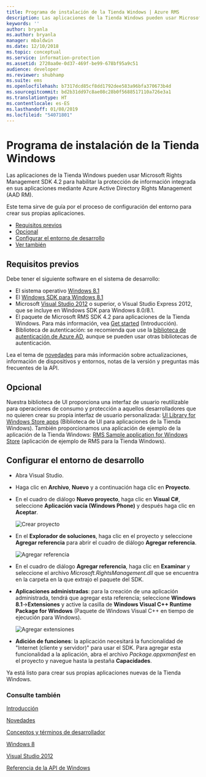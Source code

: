 ```yaml
---
title: Programa de instalación de la Tienda Windows | Azure RMS
description: Las aplicaciones de la Tienda Windows pueden usar Microsoft Rights Management SDK 4.2 para habilitar la protección de información integrada en la aplicación.
keywords: ''
author: bryanla
ms.author: bryanla
manager: mbaldwin
ms.date: 12/10/2018
ms.topic: conceptual
ms.service: information-protection
ms.assetid: 2720aa0e-0d37-469f-be99-678bf95a9c51
audience: developer
ms.reviewer: shubhamp
ms.suite: ems
ms.openlocfilehash: b7317dcd85cf8dd1792dee583a96bfa370673b4d
ms.sourcegitcommit: bd2b31dd97c8ae08c28b0f5688517110a726e3a1
ms.translationtype: HT
ms.contentlocale: es-ES
ms.lasthandoff: 01/08/2019
ms.locfileid: "54071801"
---
```

# <a name="windows-store-setup"></a>Programa de instalación de la Tienda Windows

Las aplicaciones de la Tienda Windows pueden usar Microsoft Rights Management SDK 4.2 para habilitar la protección de información integrada en sus aplicaciones mediante Azure Active Directory Rights Management (AAD RM).

Este tema sirve de guía por el proceso de configuración del entorno para crear sus propias aplicaciones.

-   [Requisitos previos](#prerequisites)
-   [Opcional](#optional)
-   [Configurar el entorno de desarrollo](#configuring-your-development-environment)
-   [Ver también](#see-also)

## <a name="prerequisites"></a>Requisitos previos


Debe tener el siguiente software en el sistema de desarrollo:

-   El sistema operativo [Windows 8.1](https://windows.microsoft.com/windows-8/meet)
-   El [Windows SDK para Windows 8.1](https://msdn.microsoft.com/windows/desktop/bg162891.aspx)
-   Microsoft [Visual Studio 2012](https://visualstudio.microsoft.com/vs/older-downloads/) o superior, o Visual Studio Express 2012, que se incluye en Windows SDK para Windows 8.0/8.1.
-   El paquete de Microsoft RMS SDK 4.2 para aplicaciones de la Tienda Windows. Para más información, vea [Get started](get-started.md) (Introducción).
-   Biblioteca de autenticación: se recomienda que use la [biblioteca de autenticación de Azure AD](https://msdn.microsoft.com/library/jj573266.aspx), aunque se pueden usar otras bibliotecas de autenticación.

Lea el tema de [novedades](release-notes.md) para más información sobre actualizaciones, información de dispositivos y entornos, notas de la versión y preguntas más frecuentes de la API.

## <a name="optional"></a>Opcional

Nuestra biblioteca de UI proporciona una interfaz de usuario reutilizable para operaciones de consumo y protección a aquellos desarrolladores que no quieren crear su propia interfaz de usuario personalizada: [UI Library for Windows Store apps](https://github.com/AzureAD/rms-sdk-ui-for-windowsstore) (Biblioteca de UI para aplicaciones de la Tienda Windows). También proporcionamos una aplicación de ejemplo de la aplicación de la Tienda Windows: [RMS Sample application for Windows Store](https://github.com/AzureADSamples/rms-samples-for-windowsstore) (aplicación de ejemplo de RMS para la Tienda Windows).

## <a name="configuring-your-development-environment"></a>Configurar el entorno de desarrollo


-   Abra Visual Studio.
-   Haga clic en **Archivo**, **Nuevo** y a continuación haga clic en **Proyecto**.
-   En el cuadro de diálogo **Nuevo proyecto**, haga clic en **Visual C\#**, seleccione **Aplicación vacía (Windows Phone)** y después haga clic en **Aceptar**.

    ![Crear proyecto](../media/winrtsetup-newproj.png)

-   En el **Explorador de soluciones**, haga clic en el proyecto y seleccione **Agregar referencia** para abrir el cuadro de diálogo **Agregar referencia**.

    ![Agregar referencia](../media/winrtsetup-addref.png)

-   En el cuadro de diálogo **Agregar referencia**, haga clic en **Examinar** y seleccione el archivo *Microsoft.RightsManagement.dll* que se encuentra en la carpeta en la que extrajo el paquete del SDK.
-   **Aplicaciones administradas**: para la creación de una aplicación administrada, tendrá que agregar esta referencia; seleccione **Windows 8.1**-&gt;**Extensiones** y active la casilla de **Windows Visual C++ Runtime Package for Windows** (Paquete de Windows Visual C++ en tiempo de ejecución para Windows).

    ![Agregar extensiones](../media/winrtsetup-refmngr.png)

-   **Adición de funciones**: la aplicación necesitará la funcionalidad de "Internet (cliente y servidor)" para usar el SDK. Para agregar esta funcionalidad a la aplicación, abra el archivo *Package.appxmanifest* en el proyecto y navegue hasta la pestaña **Capacidades**.

Ya está listo para crear sus propias aplicaciones nuevas de la Tienda Windows.

### <a name="see-also"></a>Consulte también

[Introducción](get-started.md)

[Novedades](release-notes.md)

[Conceptos y términos de desarrollador](core-concepts.md)

[Windows 8](https://windows.microsoft.com/windows-8/meet)

[Visual Studio 2012](https://visualstudio.microsoft.com/vs/older-downloads/)

[Referencia de la API de Windows](https://msdn.microsoft.com/library/dn891914.aspx)
